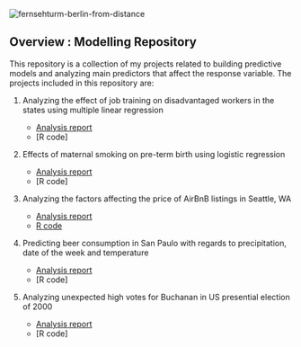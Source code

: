 ![fernsehturm-berlin-from-distance](https://user-images.githubusercontent.com/71023894/94692511-9931e780-0300-11eb-98a8-8f27e5b880b6.jpg)


## Overview : Modelling Repository 

This repository is a collection of my projects related to building predictive models and analyzing main predictors that affect the response variable. The projects included in this repository are:

1. Analyzing the effect of job training on disadvantaged workers in the states using multiple linear regression 
    * [Analysis report](https://github.com/hellonina/Modelling/blob/master/job-training.md) 
    * [R code] 


2. Effects of maternal smoking on pre-term birth using logistic regression 
    * [Analysis report](https://github.com/hellonina/Modelling/blob/master/preterm-birth.md)
    * [R code] 

3. Analyzing the factors affecting the price of AirBnB listings in Seattle, WA 
    * [Analysis report](https://github.com/hellonina/Modelling/blob/master/airbnb-listings.md)
    * [R code](https://github.com/hellonina/Modelling/blob/master/airbnb-listings-code)

4. Predicting beer consumption in San Paulo with regards to precipitation, date of the week and temperature
    * [Analysis report](https://github.com/hellonina/Modelling/blob/master/beer-consumption.md)
    * [R code] 
    

5. Analyzing unexpected high votes for Buchanan in US presential election of 2000 
    * [Analysis report](https://github.com/hellonina/Modelling/blob/master/us-presidential-election.md)
    * [R code] 
